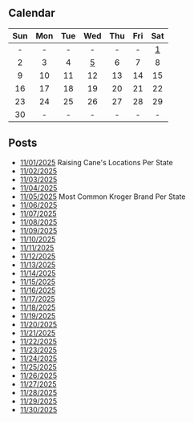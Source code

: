## Calendar

|Sun|Mon|Tue|Wed|Thu|Fri|Sat|
|:-:|:-:|:-:|:-:|:-:|:-:|:-:|
|-|-|-|-|-|-|[1](../../projects/restaurants/Raising_Canes_Per_State/)|
|2|3|4|[5](../../projects/versus/Most_Common_Kroger_Brand_Per_State/)|6|7|8|
|9|10|11|12|13|14|15|
|16|17|18|19|20|21|22|
|23|24|25|26|27|28|29|
|30|-|-|-|-|-|-|

## Posts

* [11/01/2025](../../projects/restaurants/Raising_Canes_Per_State/) Raising Cane's Locations Per State
* [11/02/2025]()
* [11/03/2025]()
* [11/04/2025]()
* [11/05/2025](../../projects/versus/Most_Common_Kroger_Brand_Per_State/) Most Common Kroger Brand Per State
* [11/06/2025]()
* [11/07/2025]()
* [11/08/2025]()
* [11/09/2025]()
* [11/10/2025]()
* [11/11/2025]()
* [11/12/2025]()
* [11/13/2025]()
* [11/14/2025]()
* [11/15/2025]()
* [11/16/2025]()
* [11/17/2025]()
* [11/18/2025]()
* [11/19/2025]()
* [11/20/2025]()
* [11/21/2025]()
* [11/22/2025]()
* [11/23/2025]()
* [11/24/2025]()
* [11/25/2025]()
* [11/26/2025]()
* [11/27/2025]()
* [11/28/2025]()
* [11/29/2025]()
* [11/30/2025]()
